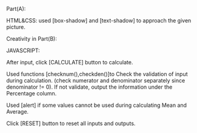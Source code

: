 Part(A):

HTML&CSS: used [box-shadow] and [text-shadow] to approach the given picture.


Creativity in Part(B):


JAVASCRIPT:

After input, click [CALCULATE] button to calculate.

Used functions [checknum(),checkden()]to Check the validation of input during calculation.
(check numerator and denominator separately since denominator != 0).
If not validate, output the information under the Percentage column.

Used [alert] if some values cannot be used during calculating Mean and Average.

Click [RESET] button to reset all inputs and outputs.
